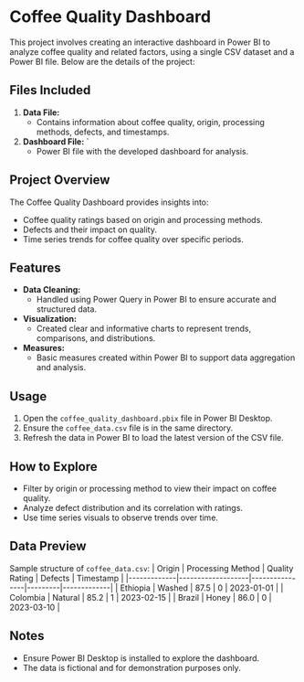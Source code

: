 # Coffee Quality Dashboard

This project involves creating an interactive dashboard in Power BI to analyze coffee quality and related factors, using a single CSV dataset and a Power BI file. Below are the details of the project:

## Files Included
1. **Data File:** 
   - Contains information about coffee quality, origin, processing methods, defects, and timestamps.
2. **Dashboard File:** `
   - Power BI file with the developed dashboard for analysis.

## Project Overview
The Coffee Quality Dashboard provides insights into:
- Coffee quality ratings based on origin and processing methods.
- Defects and their impact on quality.
- Time series trends for coffee quality over specific periods.

## Features
- **Data Cleaning:** 
  - Handled using Power Query in Power BI to ensure accurate and structured data.
- **Visualization:**
  - Created clear and informative charts to represent trends, comparisons, and distributions.
- **Measures:**
  - Basic measures created within Power BI to support data aggregation and analysis.

## Usage
1. Open the `coffee_quality_dashboard.pbix` file in Power BI Desktop.
2. Ensure the `coffee_data.csv` file is in the same directory.
3. Refresh the data in Power BI to load the latest version of the CSV file.

## How to Explore
- Filter by origin or processing method to view their impact on coffee quality.
- Analyze defect distribution and its correlation with ratings.
- Use time series visuals to observe trends over time.

## Data Preview
Sample structure of `coffee_data.csv`:
| Origin      | Processing Method | Quality Rating | Defects | Timestamp   |
|-------------|-------------------|----------------|---------|-------------|
| Ethiopia    | Washed            | 87.5           | 0       | 2023-01-01  |
| Colombia    | Natural           | 85.2           | 1       | 2023-02-15  |
| Brazil      | Honey             | 86.0           | 0       | 2023-03-10  |

## Notes
- Ensure Power BI Desktop is installed to explore the dashboard.
- The data is fictional and for demonstration purposes only.
